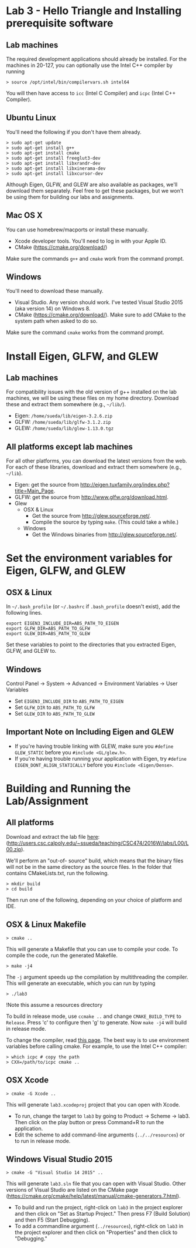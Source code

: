 Lab 3 - Hello Triangle and Installing prerequisite software
========================================

Lab machines
------------

The required development applications should already be installed. For the
machines in 20-127, you can optionally use the Intel C++ compiler by running

	> source /opt/intel/bin/compilervars.sh intel64

You will then have access to `icc` (Intel C Compiler) and `icpc` (Intel C++
Compiler).

Ubuntu Linux
------------

You'll need the following if you don't have them already.

	> sudo apt-get update
	> sudo apt-get install g++
	> sudo apt-get install cmake
	> sudo apt-get install freeglut3-dev
	> sudo apt-get install libxrandr-dev
	> sudo apt-get install libxinerama-dev
	> sudo apt-get install libxcursor-dev

Although Eigen, GLFW, and GLEW are also available as packages, we'll download
them separately. Feel free to get these packages, but we won't be using them
for building our labs and assignments.

Mac OS X
--------

You can use homebrew/macports or install these manually.

- Xcode developer tools. You'll need to log in with your Apple ID.
- CMake (<https://cmake.org/download/>)

Make sure the commands `g++` and `cmake` work from the command prompt.

Windows
-------

You'll need to download these manually.

- Visual Studio. Any version should work. I've tested Visual Studio 2015
  (aka version 14) on Windows 8.
- CMake (<https://cmake.org/download/>). Make sure to add CMake to the system
  path when asked to do so.

Make sure the command `cmake` works from the command prompt.

**Install Eigen, GLFW, and GLEW**
=================================

Lab machines
------------

For compatibility issues with the old version of g++ installed on the lab
machines, we will be using these files on my home directory. Download these
and extract them somewhere (e.g., `~/lib/`).

- Eigen: `/home/sueda/lib/eigen-3.2.6.zip`
- GLFW: `/home/sueda/lib/glfw-3.1.2.zip`
- GLEW: `/home/sueda/lib/glew-1.13.0.tgz`

All platforms except lab machines
---------------------------------

For all other platforms, you can download the latest versions from the web.
For each of these libraries, download and extract them somewhere (e.g.,
`~/lib`).

- Eigen: get the source from <http://eigen.tuxfamily.org/index.php?title=Main_Page>.
- GLFW: get the source from <http://www.glfw.org/download.html>.
- Glew
  - OSX & Linux
    - Get the source from <http://glew.sourceforge.net/>.
    - Compile the source by typing `make`. (This could take a while.)
  - Windows
    - Get the Windows binaries from <http://glew.sourceforge.net/>.

**Set the environment variables for Eigen, GLFW, and GLEW**
===========================================================

OSX & Linux
-----------

In `~/.bash_profile` (or `~/.bashrc` if `.bash_profile` doesn't exist), add the
following lines.

	export EIGEN3_INCLUDE_DIR=ABS_PATH_TO_EIGEN
	export GLFW_DIR=ABS_PATH_TO_GLFW
	export GLEW_DIR=ABS_PATH_TO_GLEW

Set these variables to point to the directories that you extracted Eigen,
GLFW, and GLEW to.

Windows
-------

Control Panel -> System -> Advanced -> Environment Variables -> User Variables

- Set `EIGEN3_INCLUDE_DIR` to `ABS_PATH_TO_EIGEN`
- Set `GLFW_DIR` to `ABS_PATH_TO_GLFW`
- Set `GLEW_DIR` to `ABS_PATH_TO_GLEW`

Important Note on Including Eigen and GLEW
------------------------------------------

- If you're having trouble linking with GLEW, make sure you `#define GLEW_STATIC` before you `#include <GL/glew.h>`.
- If you're having trouble running your application with Eigen, try `#define EIGEN_DONT_ALIGN_STATICALLY` before you `#include <Eigen/Dense>`.

**Building and Running the Lab/Assignment**
===========================================

All platforms
-------------

Download and extract the lab file [here](/L00.zip):
(<http://users.csc.calpoly.edu/~ssueda/teaching/CSC474/2016W/labs/L00/L00.zip>).

We'll perform an "out-of- source" build, which means that the binary files
will not be in the same directory as the source files. In the folder that
contains CMakeLists.txt, run the following.

	> mkdir build
	> cd build

Then run one of the following, depending on your choice of platform and IDE.

OSX & Linux Makefile
--------------------

	> cmake ..

This will generate a Makefile that you can use to compile your code. To
compile the code, run the generated Makefile.

	> make -j4

The `-j` argument speeds up the compilation by multithreading the compiler.
This will generate an executable, which you can run by typing

	> ./lab3

!Note this assume a resources directory

To build in release mode, use `ccmake ..` and change `CMAKE_BUILD_TYPE` to
`Release`. Press 'c' to configure then 'g' to generate. Now `make -j4` will
build in release mode.

To change the compiler, read [this
page](http://cmake.org/Wiki/CMake_FAQ#How_do_I_use_a_different_compiler.3F).
The best way is to use environment variables before calling cmake. For
example, to use the Intel C++ compiler:

	> which icpc # copy the path
	> CXX=/path/to/icpc cmake ..

OSX Xcode
---------

	> cmake -G Xcode ..

This will generate `lab3.xcodeproj` project that you can open with Xcode.

- To run, change the target to `lab3` by going to Product -> Scheme -> lab3.
  Then click on the play button or press Command+R to run the application.
- Edit the scheme to add command-line arguments (`../../resources`) or to run
  in release mode.

Windows Visual Studio 2015
--------------------------

	> cmake -G "Visual Studio 14 2015" ..

This will generate `lab3.sln` file that you can open with Visual Studio.
Other versions of Visual Studio are listed on the CMake page
(<https://cmake.org/cmake/help/latest/manual/cmake-generators.7.html>).

- To build and run the project, right-click on `lab3` in the project explorer
  and then click on "Set as Startup Project." Then press F7 (Build Solution)
  and then F5 (Start Debugging).
- To add a commandline argument (`../resources`), right-click on `lab3` in
  the project explorer and then click on "Properties" and then click to
  "Debugging."
